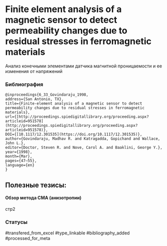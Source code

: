 # Finite element analysis of a magnetic sensor to detect permeability changes due to residual stresses in ferromagnetic materials

Анализ конечными элементами датчика магнитной проницаемости и ее изменения от напряжений

### Библиография
```
@inproceedings{6_33_Govindaraju_1998,
address={San Antonio, TX},
title={Finite-element analysis of a magnetic sensor to detect permeability changes due to residual stresses in ferromagnetic materials},
url={[http://proceedings.spiedigitallibrary.org/proceeding.aspx?articleid=951578](http://proceedings.spiedigitallibrary.org/proceeding.aspx?articleid=951578)},
DOI={[10.1117/12.301535](https://doi.org/10.1117/12.301535)},
author={Govindaraju, Madhav R. and Katragadda, Gopichand and Wallace, John L.},
editor={Doctor, Steven R. and Nove, Carol A. and Baaklini, George Y.},
year={1998},
month={Mar},
pages={47–55},
language={en}
}
```

## Полезные тезисы:

#### Обзор метода СМА (анизотропии)
стр2

### Статусы
#transfered_from_excel 
#type_linkable 
#bibliography_added
#processed_for_meta
